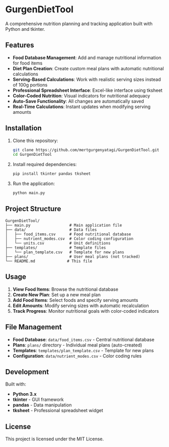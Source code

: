 # GurgenDietTool

A comprehensive nutrition planning and tracking application built with Python and tkinter.

## Features

- **Food Database Management**: Add and manage nutritional information for food items
- **Diet Plan Creation**: Create custom meal plans with automatic nutritional calculations
- **Serving-Based Calculations**: Work with realistic serving sizes instead of 100g portions
- **Professional Spreadsheet Interface**: Excel-like interface using tksheet
- **Color-Coded Nutrition**: Visual indicators for nutritional adequacy
- **Auto-Save Functionality**: All changes are automatically saved
- **Real-Time Calculations**: Instant updates when modifying serving amounts

## Installation

1. Clone this repository:
   ```bash
   git clone https://github.com/mertgurgenyatagi/GurgenDietTool.git
   cd GurgenDietTool
   ```

2. Install required dependencies:
   ```bash
   pip install tkinter pandas tksheet
   ```

3. Run the application:
   ```bash
   python main.py
   ```

## Project Structure

```
GurgenDietTool/
├── main.py                 # Main application file
├── data/                   # Data files
│   ├── food_items.csv      # Food nutritional database
│   ├── nutrient_modes.csv  # Color coding configuration
│   └── units.csv           # Unit definitions
├── templates/              # Template files
│   └── plan_template.csv   # Template for new plans
├── plans/                  # User meal plans (not tracked)
└── README.md              # This file
```

## Usage

1. **View Food Items**: Browse the nutritional database
2. **Create New Plan**: Set up a new meal plan
3. **Add Food Items**: Select foods and specify serving amounts
4. **Edit Amounts**: Modify serving sizes with automatic recalculation
5. **Track Progress**: Monitor nutritional goals with color-coded indicators

## File Management

- **Food Database**: `data/food_items.csv` - Central nutritional database
- **Plans**: `plans/` directory - Individual meal plans (auto-created)
- **Templates**: `templates/plan_template.csv` - Template for new plans
- **Configuration**: `data/nutrient_modes.csv` - Color coding rules

## Development

Built with:
- **Python 3.x**
- **tkinter** - GUI framework
- **pandas** - Data manipulation
- **tksheet** - Professional spreadsheet widget

## License

This project is licensed under the MIT License.
